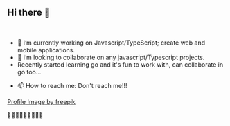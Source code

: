 ## Hi there 👋

<br/>

- 🔭 I’m currently working on Javascript/TypeScript; create web and mobile applications.
- 👯 I’m looking to collaborate on any javascript/Typescript projects.
- Recently started learning go and it's fun to work with, can collaborate in go too...
<!-- - 🤔 I’m looking for help with ...
- 💬 Ask me about ... -->
- 📫 How to reach me:  Don't reach me!!!

[Profile Image by freepik](https://www.freepik.com/free-psd/3d-rendering-emoji-icon_33752981.htm#fromView=search&page=1&position=2&uuid=e99c9ada-3c36-4399-aa38-4984140c281a)

🤘🤘🤘🤘🤘🤘🤘🤘🤘
<!-- - 😄 Pronouns: ... -->
<!-- - ⚡ Fun fact: ... -->

<!--
**AveeAd/AveeAd** is a ✨ _special_ ✨ repository because its `README.md` (this file) appears on your GitHub profile.

Here are some ideas to get you started:

- 🔭 I’m currently working on ...
- 🌱 I’m currently learning ...
- 👯 I’m looking to collaborate on ...
- 🤔 I’m looking for help with ...
- 💬 Ask me about ...
- 📫 How to reach me: ...
- 😄 Pronouns: ...
- ⚡ Fun fact: ...
-->

